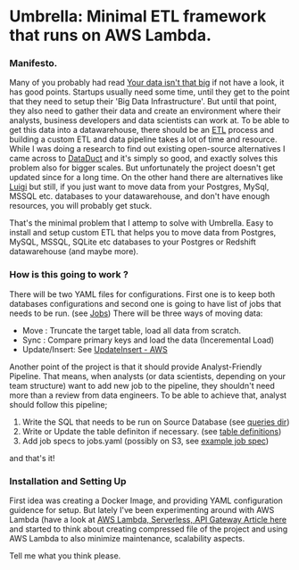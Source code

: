 # Umbrella: Minimal ETL framework that runs on AWS Lambda.

### Manifesto.
Many of you probably had read [Your data isn't that big](https://www.chrisstucchio.com/blog/2013/hadoop_hatred.html) if not have a look, it has good points. Startups usually need some time, until they get to the point that they need to setup their 'Big Data Infrastructure'. But until that point, they also need to gather their data and create an environment where their analysts, business developers and data scientists can work at. To be able to get this data into a datawarehouse, there should be an [ETL](https://en.wikipedia.org/wiki/Extract,_transform,_load) process and building a custom ETL and data pipeline takes a lot of time and resource. While I was doing a research to find out existing open-source alternatives I came across to [DataDuct](https://github.com/coursera/dataduct) and it's simply so good, and exactly solves this problem also for bigger scales. But unfortunately the project doesn't get updated since for a long time. On the other hand there are alternatives like [Luigi](https://github.com/spotify/luigi) but still, if you just want to move data from your Postgres, MySql, MSSQL etc. databases to your datawarehouse, and don't have enough resources, you will probably get stuck.

That's the minimal problem that I attemp to solve with Umbrella. Easy to install and setup custom ETL that helps you to move data from Postgres, MySQL, MSSQL, SQLite etc databases to your Postgres or Redshift datawarehouse (and maybe more).

### How is this going to work ?
There will be two YAML files for configurations. First one is to keep both databases configurations and second one is going to have list of jobs that needs to be run. (see [Jobs](https://github.com/oguzhan/umbrella/blob/master/jobs/jobs.yaml)) There will be three ways of moving data:
* Move : Truncate the target table, load all data from scratch.
* Sync : Compare primary keys and load the data (Inceremental Load)
* Update/Insert: See [UpdateInsert - AWS](http://docs.aws.amazon.com/redshift/latest/dg/t_updating-inserting-using-staging-tables-.html)

Another point of the project is that it should provide Analyst-Friendly Pipeline. That means, when analysts (or data scientists, depending on your team structure) want to add new job to the pipeline, they shouldn't need more than a review from data engineers. To be able to achieve that, analyst should follow this pipeline;

1. Write the SQL that needs to be run on Source Database (see [queries dir](https://github.com/oguzhan/umbrella/tree/master/database/queries))
2. Write or Update the table definiton if necessary. (see [table definitions](https://github.com/oguzhan/umbrella/tree/master/database/table_definitions))
3. Add job specs to jobs.yaml (possibly on S3, see [example job spec](https://github.com/oguzhan/umbrella/blob/master/jobs/jobs.yaml))

and that's it!

### Installation and Setting Up
First idea was creating a Docker Image, and providing YAML configuration guidence for setup. But lately I've been experimenting around with AWS Lambda (have a look at [AWS Lambda, Serverless, API Gateway Article here](http://dchua.com/2016/03/22/writing-a-serverless-python-microservice-with-aws-lambda-and-aws-api-gateway/) and started to think about creating compressed file of the project and using AWS Lambda to also minimize maintenance, scalability aspects.

Tell me what you think please.
